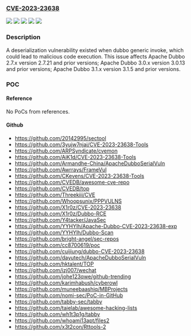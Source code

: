 ### [CVE-2023-23638](https://cve.mitre.org/cgi-bin/cvename.cgi?name=CVE-2023-23638)
![](https://img.shields.io/static/v1?label=Product&message=Apache%20Dubbo&color=blue)
![](https://img.shields.io/static/v1?label=Version&message=Apache%20Dubbo%202.7.x%20&color=brightgreen)
![](https://img.shields.io/static/v1?label=Version&message=Apache%20Dubbo%203.0.x%20&color=brightgreen)
![](https://img.shields.io/static/v1?label=Version&message=Apache%20Dubbo%203.1.x%20&color=brightgreen)
![](https://img.shields.io/static/v1?label=Vulnerability&message=CWE-502%20Deserialization%20of%20Untrusted%20Data&color=brightgreen)

### Description

A deserialization vulnerability existed when dubbo generic invoke, which could lead to malicious code execution. This issue affects Apache Dubbo 2.7.x version 2.7.21 and prior versions; Apache Dubbo 3.0.x version 3.0.13 and prior versions; Apache Dubbo 3.1.x version 3.1.5 and prior versions. 

### POC

#### Reference
No PoCs from references.

#### Github
- https://github.com/20142995/sectool
- https://github.com/3yujw7njai/CVE-2023-23638-Tools
- https://github.com/ARPSyndicate/cvemon
- https://github.com/AiK1d/CVE-2023-23638-Tools
- https://github.com/Armandhe-China/ApacheDubboSerialVuln
- https://github.com/Awrrays/FrameVul
- https://github.com/CKevens/CVE-2023-23638-Tools
- https://github.com/CVEDB/awesome-cve-repo
- https://github.com/CVEDB/top
- https://github.com/Threekiii/CVE
- https://github.com/Whoopsunix/PPPVULNS
- https://github.com/X1r0z/CVE-2023-23638
- https://github.com/X1r0z/Dubbo-RCE
- https://github.com/Y4tacker/JavaSec
- https://github.com/YYHYlh/Apache-Dubbo-CVE-2023-23638-exp
- https://github.com/YYHYlh/Dubbo-Scan
- https://github.com/bright-angel/sec-repos
- https://github.com/cc8700619/poc
- https://github.com/cuijiung/dubbo-CVE-2023-23638
- https://github.com/dayutech/ApacheDubboSerialVuln
- https://github.com/hktalent/TOP
- https://github.com/izj007/wechat
- https://github.com/johe123qwe/github-trending
- https://github.com/karimhabush/cyberowl
- https://github.com/muneebaashiq/MBProjects
- https://github.com/nomi-sec/PoC-in-GitHub
- https://github.com/tabby-sec/tabby
- https://github.com/taielab/awesome-hacking-lists
- https://github.com/wh1t3p1g/tabby
- https://github.com/whoami13apt/files2
- https://github.com/x3t2con/Rttools-2

